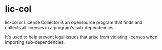 # lic-col
lic-col or License Collector is an opensource program that finds and collects all licenses in a program's sub-dependencies.

It's used to help prevent legal issues that arise from violating licenses when importing sub-dependencies.
